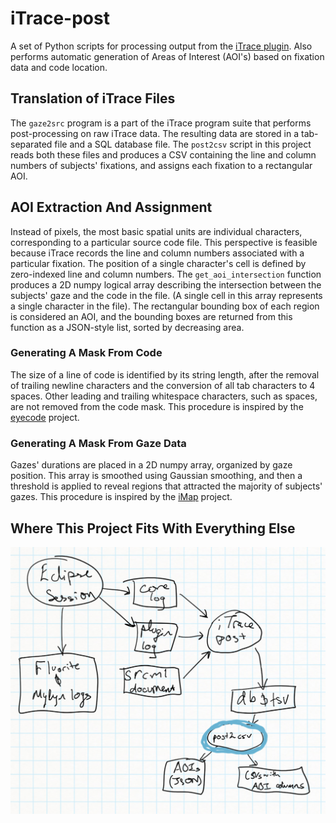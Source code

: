 # iTrace-post
A set of Python scripts for processing output from the [iTrace plugin](www.i-trace.org).
Also performs automatic generation of Areas of Interest (AOI's) based on fixation data and
code location.

## Translation of iTrace Files
The `gaze2src` program is a part of the iTrace program suite that performs post-processing 
on raw iTrace data. The resulting data are stored in a tab-separated file and a 
SQL database file. The `post2csv` script in this project reads both these files and produces a 
CSV containing the line and column numbers of subjects' fixations, and assigns each fixation to 
a rectangular AOI.

## AOI Extraction And Assignment
Instead of pixels, the most basic spatial units are individual characters, corresponding to a particular source code file.
This perspective is feasible because iTrace records the line and column numbers associated with a
particular fixation. The position of a single character's cell is defined by zero-indexed line 
and column numbers. The `get_aoi_intersection` function produces a 2D numpy logical array describing 
the intersection between the subjects' gaze and the code in the file. (A single cell in this array 
represents a single character in the file). The rectangular bounding box of each region is considered
an AOI, and the bounding boxes are returned from this function as a JSON-style list, sorted by decreasing
area.

### Generating A Mask From Code
The size of a line of code is identified by its string length, after the removal of trailing newline 
characters and the conversion of all tab characters to 4 spaces. Other leading and trailing whitespace 
characters, such as spaces, are not removed from the code mask. This procedure is inspired by the 
[eyecode](https://github.com/synesthesiam/eyecode) project.

### Generating A Mask From Gaze Data
Gazes' durations are placed in a 2D numpy array, organized by gaze position. This array is smoothed
using Gaussian smoothing, and then a threshold is applied to reveal regions that attracted the 
majority of subjects' gazes. This procedure is inspired by the [iMap](https://github.com/iBMLab/iMap4)
project.

## Where This Project Fits With Everything Else
![alt text](img/chart.png)
